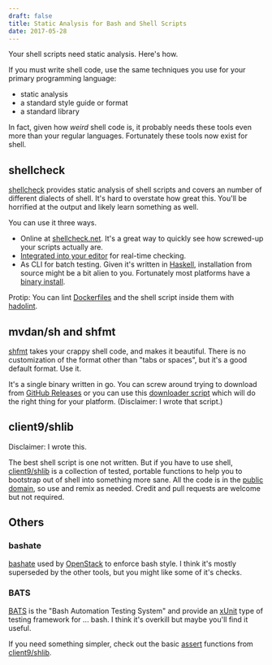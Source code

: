 ```yaml
---
draft: false
title: Static Analysis for Bash and Shell Scripts
date: 2017-05-28
---
```

Your shell scripts need static analysis.  Here's how.
<!--more-->

If you must write shell code, use the same techniques you use for your primary programming language:

* static analysis
* a standard style guide or format
* a standard library

In fact, given how _weird_ shell code is, it probably needs these tools even more than your regular languages. Fortunately these tools now exist for shell.

## shellcheck

[shellcheck](https://github.com/koalaman/shellcheck) provides static analysis of shell scripts and covers an number of different dialects of shell. It's hard to overstate how great this. You'll be horrified at the output and likely learn something as well.  

You can use it three ways.

* Online at [shellcheck.net](http://www.shellcheck.net). It's a great way to quickly see how screwed-up your scripts actually are.
* [Integrated into your editor](https://github.com/koalaman/shellcheck#in-your-editor) for real-time checking.
* As CLI for batch testing. Given it's written in [Haskell](https://www.haskell.org), installation from source might be a bit alien to you. Fortunately most platforms have a [binary install](https://github.com/koalaman/shellcheck#installing).

Protip: You can lint [Dockerfiles](https://docs.docker.com/engine/reference/builder/) and the shell script inside them with [hadolint](https://github.com/lukasmartinelli/hadolint).

## mvdan/sh and shfmt

[shfmt](https://github.com/mvdan/sh) takes your crappy shell code, and makes it beautiful. There is no customization of the format other than "tabs or spaces", but it's a good default format.  Use it.

It's a single binary written in go.  You can screw around trying to download from [GitHub Releases](https://github.com/mvdan/sh/releases) or you can use this [downloader script](https://raw.githubusercontent.com/goreleaser/godownloader/master/samples/godownloader-shfmt.sh) which will do the right thing for your platform. (Disclaimer: I wrote that script.)

## client9/shlib

Disclaimer: I wrote this.

The best shell script is one not written.  But if you have to use shell, [client9/shlib](https://github.com/client9/shlib) is a collection of tested, portable functions to help you to bootstrap out of shell into something more sane. All the code is in the [public domain](http://unlicense.org), so use and remix as needed. Credit and pull requests are welcome but not required.

## Others

### bashate

[bashate](https://github.com/openstack-dev/bashate) used by [OpenStack](https://www.openstack.org) to enforce bash style. I think it's mostly superseded by the other tools, but you might like some of it's checks.

### BATS

[BATS](https://github.com/sstephenson/bats) is the "Bash Automation Testing System" and provide an [xUnit](https://en.wikipedia.org/wiki/XUnit) type of testing framework for ... bash. I think it's overkill but maybe you'll find it useful.

If you need something simpler, check out the basic [assert](https://github.com/client9/shlib/blob/master/assert.sh) functions from [client9/shlib](https://github.com/client9/shlib).

